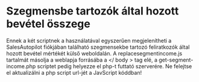 # Szegmensbe tartozók által hozott bevétel összege

Ennek a két scriptnek a használatával egyszerűen megjelenítheti a SalesAutopilot fiókjában található szegmensekbe tartozó feliratkozók által hozott bevétel mértékét külső weboldalán.
A replacesegmentincome.js tartalmát másolja a weblapja forrásába a </ body > tag elé, a get-segment-income.php scriptet pedig helyezze el php-t futtató szerverére. Ne felejtse el aktualizálni a php script url-jét a JavScript kóddban!
